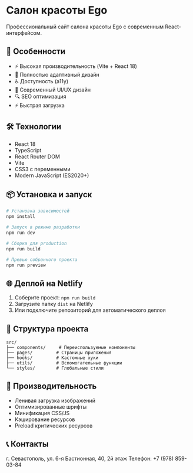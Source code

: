 
# Салон красоты Ego

Профессиональный сайт салона красоты Ego с современным React-интерфейсом.

## 🚀 Особенности

- ⚡️ Высокая производительность (Vite + React 18)
- 📱 Полностью адаптивный дизайн
- ♿️ Доступность (a11y)
- 🎨 Современный UI/UX дизайн
- 🔍 SEO оптимизация
- ⚡️ Быстрая загрузка

## 🛠 Технологии

- React 18
- TypeScript
- React Router DOM
- Vite
- CSS3 с переменными
- Modern JavaScript (ES2020+)

## 📦 Установка и запуск

```bash
# Установка зависимостей
npm install

# Запуск в режиме разработки
npm run dev

# Сборка для production
npm run build

# Превью собранного проекта
npm run preview
```

## 🌐 Деплой на Netlify

1. Соберите проект: `npm run build`
2. Загрузите папку `dist` на Netlify
3. Или подключите репозиторий для автоматического деплоя

## 📁 Структура проекта

```
src/
├── components/     # Переиспользуемые компоненты
├── pages/         # Страницы приложения
├── hooks/         # Кастомные хуки
├── utils/         # Вспомогательные функции
└── styles/        # Глобальные стили
```

## 🎯 Производительность

- Ленивая загрузка изображений
- Оптимизированные шрифты
- Минификация CSS/JS
- Кэширование ресурсов
- Preload критических ресурсов

## 📞 Контакты

г. Севастополь, ул. 6-я Бастионная, 40, 2й этаж
Телефон: +7 (978) 859-03-84
